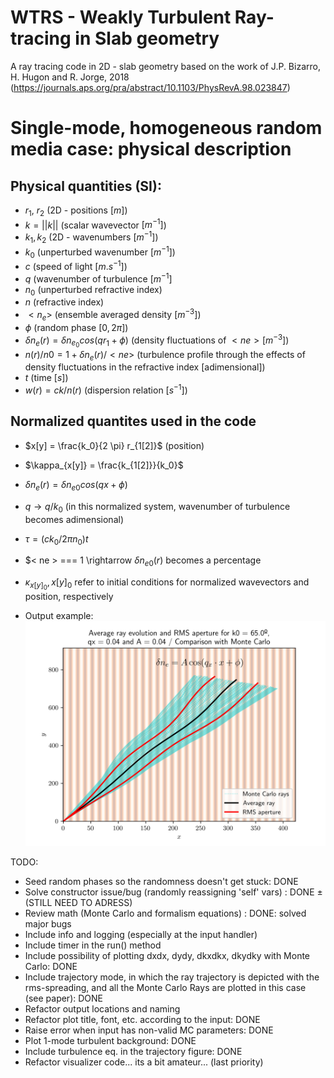 # WTRS - Weakly Turbulent Ray-tracing in Slab geometry
A ray tracing code in 2D - slab geometry based on the work of J.P. Bizarro, H. Hugon and R. Jorge, 2018 (https://journals.aps.org/pra/abstract/10.1103/PhysRevA.98.023847)

# Single-mode, homogeneous random media case: physical description

## Physical quantities (SI): 
- $r_1$, $r_2$ (2D - positions $[m]$)
- $k = ||k||$ (scalar wavevector $[m^{-1}]$)
- $k_1, k_2$ (2D - wavenumbers $[m^{-1}]$)
- $k_0$ (unperturbed wavenumber $[m^{-1}]$)
- $c$ (speed of light $[m.s^{-1}]$) 
- $q$ (wavenumber of turbulence $[m^{-1}]$
- $n_0$ (unperturbed refractive index)
- $n$ (refractive index)
- $< n_e >$ (ensemble averaged density $[m^{-3}]$)
- $\phi$ (random phase $[0, 2 \pi]$)
- $\delta n_e (r) = \delta n_{e_0} cos(q r_1 + \phi)$  (density fluctuations of $< ne > [m^{-3}]$)
- $n(r)/n0 = 1 + \delta n_e (r) / <ne>$ (turbulence profile through the effects of density fluctuations in the refractive index [adimensional])
- $t$ (time $[s]$)
- $w(r) = c k /n(r)$ (dispersion relation $[s^{-1}]$)

## Normalized quantites used in the code
- $x[y] = \frac{k_0}{2 \pi} r_{1[2]}$ (position)
- $\kappa_{x[y]} = \frac{k_{1[2]}}{k_0}$
- $\delta n_e (r) = \delta n_{e0} cos(q x + \phi)$
- $q \rightarrow q/k_0$ (in this normalized system, wavenumber of turbulence becomes adimensional)
- $\tau = (c k_0 / 2 \pi n_0) t$
- $< ne > === 1 \rightarrow $\delta n_{e0} (r)$ becomes a percentage 
- $\kappa_{x[y]_0}, x[y]_0$ refer to initial conditions for normalized wavevectors and position, respectively 

- Output example:
![](.README_images/65.0_trajectories.png)



TODO:
- Seed random phases so the randomness doesn't get stuck: DONE
- Solve constructor issue/bug (randomly reassigning 'self' vars) : DONE ± (STILL NEED TO ADRESS)
- Review math (Monte Carlo and formalism equations) : DONE: solved major bugs
- Include info and logging (especially at the input handler)
- Include timer in the run() method
- Include possibility of plotting dxdx, dydy, dkxdkx, dkydky with Monte Carlo: DONE
- Include trajectory mode, in which the ray trajectory is depicted with the rms-spreading,
 and all the Monte Carlo Rays are plotted in this case (see paper): DONE
- Refactor output locations and naming
- Refactor plot title, font, etc. according to the input: DONE
- Raise error when input has non-valid MC parameters: DONE
- Plot 1-mode turbulent background: DONE
- Include turbulence eq. in the trajectory figure: DONE
- Refactor visualizer code... its a bit amateur... (last priority)
